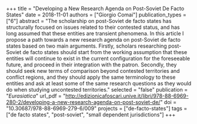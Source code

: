 +++
title = "Developing a New Research Agenda on Post-Soviet De Facto States"
date = 2018-11-01
authors = ["Giorgio Comai"]
publication_types = ["6"]
abstract = "The scholarship on post-Soviet de facto states has structurally focused on issues related to their contested status, and has long assumed that these entities are transient phenomena. In this article I propose a path towards a new research agenda on post-Soviet de facto states based on two main arguments. Firstly, scholars researching post-Soviet de facto states should start from the working assumption that these entities will continue to exist in the current configuration for the foreseeable future, and proceed in their integration with the patron. Secondly, they should seek new terms of comparison beyond contested territories and conflict regions, and they should apply the same terminology to these entities and ask at least some of the same research questions as they would do when studying uncontested territories."
selected = "false"
publication = "*Eurasiatica*"
url_pdf = "http://edizionicafoscari.unive.it/libri/978-88-6969-280-2/developing-a-new-research-agenda-on-post-soviet-de/"
doi = "10.30687/978-88-6969-279-6/009"
projects = ["de-facto-states"]
tags = ["de facto states", "post-soviet", "small dependent jurisdictions"]
+++

